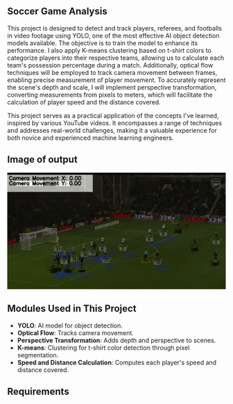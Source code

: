 ##  Soccer Game Analysis

This project is designed to detect and track players, referees, and footballs in video footage using YOLO, one of the most effective AI object detection models available. The objective is to train the model to enhance its performance. I also apply K-means clustering based on t-shirt colors to categorize players into their respective teams, allowing us to calculate each team's possession percentage during a match. Additionally, optical flow techniques will be employed to track camera movement between frames, enabling precise measurement of player movement. To accurately represent the scene's depth and scale, I will implement perspective transformation, converting measurements from pixels to meters, which will facilitate the calculation of player speed and the distance covered.

This project serves as a practical application of the concepts I've learned, inspired by various YouTube videos. It encompasses a range of techniques and addresses real-world challenges, making it a valuable experience for both novice and experienced machine learning engineers.                                      

## Image of output
![Screenshot](https://github.com/Moein-Talebi/Soccer-Game-Analysis/blob/main/output/screenshot.png)


## Modules Used in This Project

- **YOLO**: AI model for object detection.
- **Optical Flow**: Tracks camera movement.
- **Perspective Transformation**: Adds depth and perspective to scenes.
- **K-means**: Clustering for t-shirt color detection through pixel segmentation.
- **Speed and Distance Calculation**: Computes each player's speed and distance covered.

## Requirements
